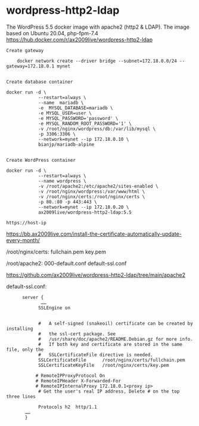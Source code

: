 # wordpress-http2-ldap
The WordPress 5.5 docker image with apache2 (http2 &amp; LDAP). The image based on Ubuntu 20.04, php-fpm-7.4 
https://hub.docker.com/r/ax2009live/wordpress-http2-ldap

	Create gateway
		
		docker network create --driver bridge --subnet=172.18.0.0/24 --gateway=172.18.0.1 mynet
		
		
	Create database container
		
    docker run -d \
                --restart=always \
                --name  mariadb \
                -e  MYSQL_DATABASE=mariadb \
                -e MYSQL_USER=user \
                -e MYSQL_PASSWORD='password' \
                -e MYSQL_RANDOM_ROOT_PASSWORD='1' \
                -v /root/nginx/wordpress/db:/var/lib/mysql \
                -p 3306:3306 \
                --network=mynet --ip 172.18.0.10 \
                bianjp/mariadb-alpine
					
					
	Create WordPress container
		
    docker run -d \
                --restart=always \
                --name wordpress \
                -v /root/apache2:/etc/apache2/sites-enabled \
                -v /root/nginx/wordpress:/var/www/html \
                -v /root/nginx/certs:/root/nginx/certs \
                -p 80.:80 -p 443:443 \
                --network=mynet --ip 172.18.0.20 \
                ax2009live/wordpress-http2-ldap:5.5
		
	https://host-ip
	


https://bb.ax2009live.com/install-the-certificate-automatically-update-every-month/

/root/nginx/certs: fullchain.pem key.pem

/root/apache2: 000-default.conf default-ssl.conf

https://github.com/ax2009live/wordpress-http2-ldap/tree/main/apache2

default-ssl.conf: 
		

          server {
                 …… 
                SSLEngine on


                #   A self-signed (snakeoil) certificate can be created by installing
                #   the ssl-cert package. See
                #   /usr/share/doc/apache2/README.Debian.gz for more info.
                #   If both key and certificate are stored in the same file, only the
                #   SSLCertificateFile directive is needed.
                SSLCertificateFile      /root/nginx/certs/fullchain.pem
                SSLCertificateKeyFile   /root/nginx/certs/key.pem
                
               # RemoteIPProxyProtocol On
               # RemoteIPHeader X-Forwarded-For
               # RemoteIPInternalProxy 172.18.0.1<proxy ip>
                # Get the user's real IP address, Delete # on the top three lines

                Protocols h2  http/1.1
           ……
           } 
